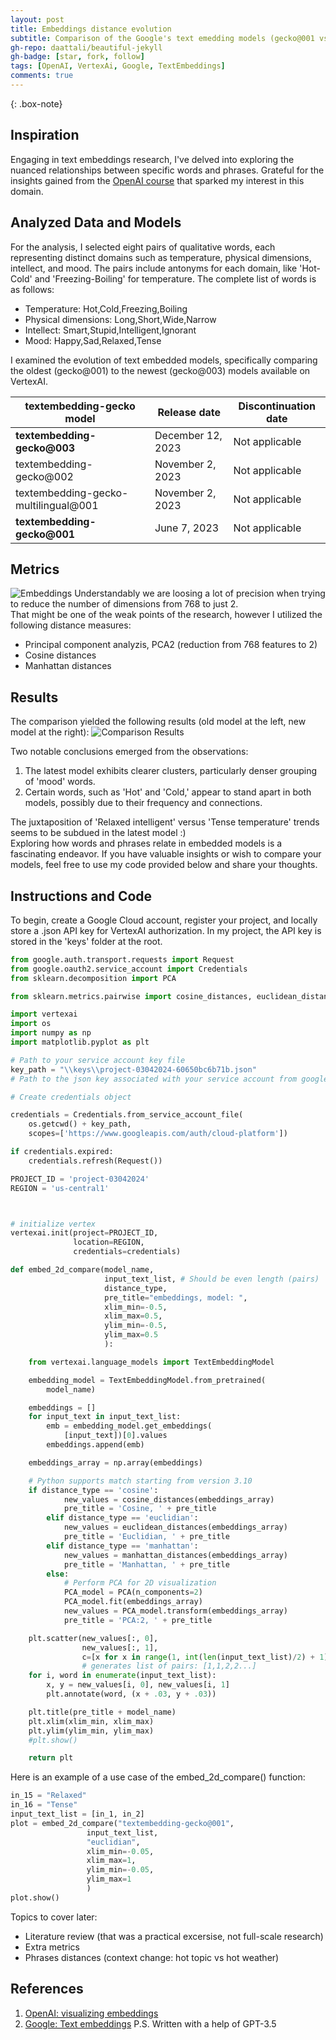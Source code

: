```yaml
---
layout: post
title: Embeddings distance evolution
subtitle: Comparison of the Google's text emedding models (gecko@001 vs gecko@003).
gh-repo: daattali/beautiful-jekyll
gh-badge: [star, fork, follow]
tags: [OpenAI, VertexAi, Google, TextEmbeddings]
comments: true
---
```


{: .box-note}

## Inspiration
Engaging in text embeddings research, I've delved into exploring the nuanced relationships between specific words and phrases. 
Grateful for the insights gained from the [OpenAI course](https://learn.deeplearning.ai/courses/google-cloud-vertex-ai/lesson/4/visualizing-embeddings) that 
sparked my interest in this domain.

## Analyzed Data and Models
For the analysis, I selected eight pairs of qualitative words, each representing distinct domains such as temperature, 
physical dimensions, intellect, and mood. The pairs include antonyms for each domain, like 'Hot-Cold' and 'Freezing-Boiling' for temperature. 
The complete list of words is as follows:
- Temperature: Hot,Cold,Freezing,Boiling
- Physical dimensions: Long,Short,Wide,Narrow
- Intellect: Smart,Stupid,Intelligent,Ignorant
- Mood: Happy,Sad,Relaxed,Tense

I examined the evolution of text embedded models, specifically comparing the oldest (gecko@001) to the newest (gecko@003) models available on VertexAI.  

|textembedding-gecko model |	Release date|	Discontinuation date |
|---|---|---|
|**textembedding-gecko@003** |	December 12, 2023 |	Not applicable |
|textembedding-gecko@002 |	November 2, 2023 |	Not applicable |
|textembedding-gecko-multilingual@001 |	November 2, 2023 |	Not applicable |
|**textembedding-gecko@001** |	June 7, 2023 |	Not applicable |

## Metrics
![Embeddings](https://github.com/vvzhukov/vvzhukov.github.io/blob/master/assets/img/embed_1.PNG?raw=true)
Understandably we are loosing a lot of precision when trying to reduce the number of dimensions from 768 to just 2.  
That might be one of the weak points of the research, however I utilized the following distance measures:
- Principal component analyzis, PCA2 (reduction from 768 features to 2)
- Cosine distances
- Manhattan distances

## Results
The comparison yielded the following results (old model at the left, new model at the right):
![Comparison Results](https://github.com/vvzhukov/vvzhukov.github.io/blob/master/assets/img/embeddings_comparison.PNG?raw=true)

Two notable conclusions emerged from the observations:
1. The latest model exhibits clearer clusters, particularly denser grouping of 'mood' words.
2. Certain words, such as 'Hot' and 'Cold,' appear to stand apart in both models, possibly due to their frequency and connections.

The juxtaposition of 'Relaxed intelligent' versus 'Tense temperature' trends seems to be subdued in the latest model :)  
Exploring how words and phrases relate in embedded models is a fascinating endeavor. If you have valuable insights or wish to compare your models, feel free to use my code provided below and share your thoughts.

## Instructions and Code
To begin, create a Google Cloud account, register your project, and locally store a .json API key for VertexAI authorization. 
In my project, the API key is stored in the 'keys' folder at the root.   

```python
from google.auth.transport.requests import Request
from google.oauth2.service_account import Credentials
from sklearn.decomposition import PCA

from sklearn.metrics.pairwise import cosine_distances, euclidean_distances, manhattan_distances

import vertexai
import os
import numpy as np
import matplotlib.pyplot as plt

# Path to your service account key file
key_path = "\\keys\\project-03042024-60650bc6b71b.json"
# Path to the json key associated with your service account from google cloud

# Create credentials object

credentials = Credentials.from_service_account_file(
    os.getcwd() + key_path,
    scopes=['https://www.googleapis.com/auth/cloud-platform'])

if credentials.expired:
    credentials.refresh(Request())

PROJECT_ID = 'project-03042024'
REGION = 'us-central1'



# initialize vertex
vertexai.init(project=PROJECT_ID,
              location=REGION,
              credentials=credentials)

def embed_2d_compare(model_name,
                     input_text_list, # Should be even length (pairs)
                     distance_type,
                     pre_title="embeddings, model: ",
                     xlim_min=-0.5,
                     xlim_max=0.5,
                     ylim_min=-0.5,
                     ylim_max=0.5
                     ):

    from vertexai.language_models import TextEmbeddingModel

    embedding_model = TextEmbeddingModel.from_pretrained(
        model_name)

    embeddings = []
    for input_text in input_text_list:
        emb = embedding_model.get_embeddings(
            [input_text])[0].values
        embeddings.append(emb)

    embeddings_array = np.array(embeddings)

    # Python supports match starting from version 3.10
    if distance_type == 'cosine':
            new_values = cosine_distances(embeddings_array)
            pre_title = 'Cosine, ' + pre_title
        elif distance_type == 'euclidian':
            new_values = euclidean_distances(embeddings_array)
            pre_title = 'Euclidian, ' + pre_title
        elif distance_type == 'manhattan':
            new_values = manhattan_distances(embeddings_array)
            pre_title = 'Manhattan, ' + pre_title
        else:
            # Perform PCA for 2D visualization
            PCA_model = PCA(n_components=2)
            PCA_model.fit(embeddings_array)
            new_values = PCA_model.transform(embeddings_array)
            pre_title = 'PCA:2, ' + pre_title

    plt.scatter(new_values[:, 0],
                new_values[:, 1],
                c=[x for x in range(1, int(len(input_text_list)/2) + 1) for _ in range(2)])
                # generates list of pairs: [1,1,2,2...]
    for i, word in enumerate(input_text_list):
        x, y = new_values[i, 0], new_values[i, 1]
        plt.annotate(word, (x + .03, y + .03))

    plt.title(pre_title + model_name)
    plt.xlim(xlim_min, xlim_max)
    plt.ylim(ylim_min, ylim_max)
    #plt.show()

    return plt
```
Here is an example of a use case of the embed_2d_compare() function:  
```python
in_15 = "Relaxed"
in_16 = "Tense"
input_text_list = [in_1, in_2]
plot = embed_2d_compare("textembedding-gecko@001",
                 input_text_list,
                 "euclidian",
                 xlim_min=-0.05,
                 xlim_max=1,
                 ylim_min=-0.05,
                 ylim_max=1
                 )
plot.show()
```

Topics to cover later: 
- Literature review (that was a practical excersise, not full-scale research)
- Extra metrics
- Phrases distances (context change: hot topic vs hot weather)

## References
1. [OpenAI: visualizing embeddings](https://learn.deeplearning.ai/courses/google-cloud-vertex-ai/lesson/4/visualizing-embeddings)  
2. [Google: Text embeddings]([https://developers.google.com/analytics/learn/beginners#:~:text=Google%20Analytics%20collects%20data%20from,for%20your%20specific%20use%20cases.](https://cloud.google.com/vertex-ai/generative-ai/docs/model-reference/text-embeddings)https://cloud.google.com/vertex-ai/generative-ai/docs/model-reference/text-embeddings)  
P.S. Written with a help of GPT-3.5
